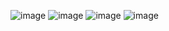 
![image](https://github.com/user-attachments/assets/429cea83-8ee8-4798-ab4c-63dbf17ba6af)
![image](https://github.com/user-attachments/assets/91382024-7166-4b21-b6a1-d97dc8fd7109)
![image](https://github.com/user-attachments/assets/1ce9008b-2515-46ba-a044-d4de93642b98)
![image](https://github.com/user-attachments/assets/27dc9120-50cd-4245-8a57-4975a0c27a54)
